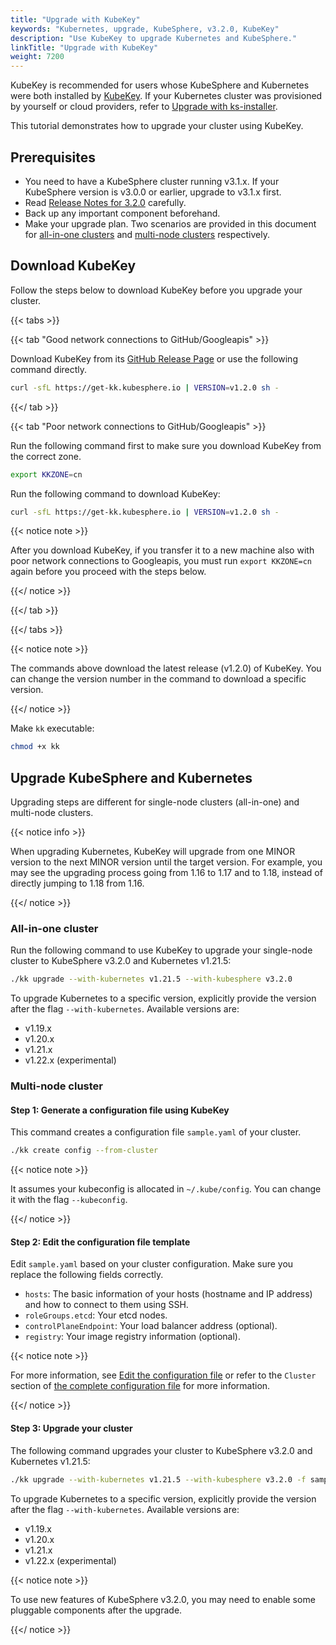 ```yaml
---
title: "Upgrade with KubeKey"
keywords: "Kubernetes, upgrade, KubeSphere, v3.2.0, KubeKey"
description: "Use KubeKey to upgrade Kubernetes and KubeSphere."
linkTitle: "Upgrade with KubeKey"
weight: 7200
---
```

KubeKey is recommended for users whose KubeSphere and Kubernetes were both installed by [KubeKey](../../installing-on-linux/introduction/kubekey/). If your Kubernetes cluster was provisioned by yourself or cloud providers, refer to [Upgrade with ks-installer](../upgrade-with-ks-installer/).

This tutorial demonstrates how to upgrade your cluster using KubeKey.

## Prerequisites

- You need to have a KubeSphere cluster running v3.1.x. If your KubeSphere version is v3.0.0 or earlier, upgrade to v3.1.x first.
- Read [Release Notes for 3.2.0](../../release/release-v320/) carefully.
- Back up any important component beforehand.
- Make your upgrade plan. Two scenarios are provided in this document for [all-in-one clusters](#all-in-one-cluster) and [multi-node clusters](#multi-node-cluster) respectively.

## Download KubeKey

Follow the steps below to download KubeKey before you upgrade your cluster.

{{< tabs >}}

{{< tab "Good network connections to GitHub/Googleapis" >}}

Download KubeKey from its [GitHub Release Page](https://github.com/kubesphere/kubekey/releases) or use the following command directly.

```bash
curl -sfL https://get-kk.kubesphere.io | VERSION=v1.2.0 sh -
```

{{</ tab >}}

{{< tab "Poor network connections to GitHub/Googleapis" >}}

Run the following command first to make sure you download KubeKey from the correct zone.

```bash
export KKZONE=cn
```

Run the following command to download KubeKey:

```bash
curl -sfL https://get-kk.kubesphere.io | VERSION=v1.2.0 sh -
```

{{< notice note >}}

After you download KubeKey, if you transfer it to a new machine also with poor network connections to Googleapis, you must run `export KKZONE=cn` again before you proceed with the steps below.

{{</ notice >}} 

{{</ tab >}}

{{</ tabs >}}

{{< notice note >}}

The commands above download the latest release (v1.2.0) of KubeKey. You can change the version number in the command to download a specific version.

{{</ notice >}} 

Make `kk` executable:

```bash
chmod +x kk
```

## Upgrade KubeSphere and Kubernetes

Upgrading steps are different for single-node clusters (all-in-one) and multi-node clusters.

{{< notice info >}}

When upgrading Kubernetes, KubeKey will upgrade from one MINOR version to the next MINOR version until the target version. For example, you may see the upgrading process going from 1.16 to 1.17 and to 1.18, instead of directly jumping to 1.18 from 1.16.

{{</ notice >}}

### All-in-one cluster

Run the following command to use KubeKey to upgrade your single-node cluster to KubeSphere v3.2.0 and Kubernetes v1.21.5:

```bash
./kk upgrade --with-kubernetes v1.21.5 --with-kubesphere v3.2.0
```

To upgrade Kubernetes to a specific version, explicitly provide the version after the flag `--with-kubernetes`. Available versions are:

- v1.19.x
- v1.20.x
- v1.21.x
- v1.22.x (experimental)

### Multi-node cluster

#### Step 1: Generate a configuration file using KubeKey

This command creates a configuration file `sample.yaml` of your cluster.

```bash
./kk create config --from-cluster
```

{{< notice note >}}

It assumes your kubeconfig is allocated in `~/.kube/config`. You can change it with the flag `--kubeconfig`.

{{</ notice >}}

#### Step 2: Edit the configuration file template

Edit `sample.yaml` based on your cluster configuration. Make sure you replace the following fields correctly.

- `hosts`: The basic information of your hosts (hostname and IP address) and how to connect to them using SSH.
- `roleGroups.etcd`: Your etcd nodes.
- `controlPlaneEndpoint`: Your load balancer address (optional).
- `registry`: Your image registry information (optional).

{{< notice note >}}

For more information, see [Edit the configuration file](../../installing-on-linux/introduction/multioverview/#2-edit-the-configuration-file) or refer to the `Cluster` section of [the complete configuration file](https://github.com/kubesphere/kubekey/blob/release-1.1/docs/config-example.md) for more information.

{{</ notice >}}

#### Step 3: Upgrade your cluster
The following command upgrades your cluster to KubeSphere v3.2.0 and Kubernetes v1.21.5:

```bash
./kk upgrade --with-kubernetes v1.21.5 --with-kubesphere v3.2.0 -f sample.yaml
```

To upgrade Kubernetes to a specific version, explicitly provide the version after the flag `--with-kubernetes`. Available versions are:

- v1.19.x
- v1.20.x
- v1.21.x
- v1.22.x (experimental)

{{< notice note >}}

To use new features of KubeSphere v3.2.0, you may need to enable some pluggable components after the upgrade.

{{</ notice >}} 